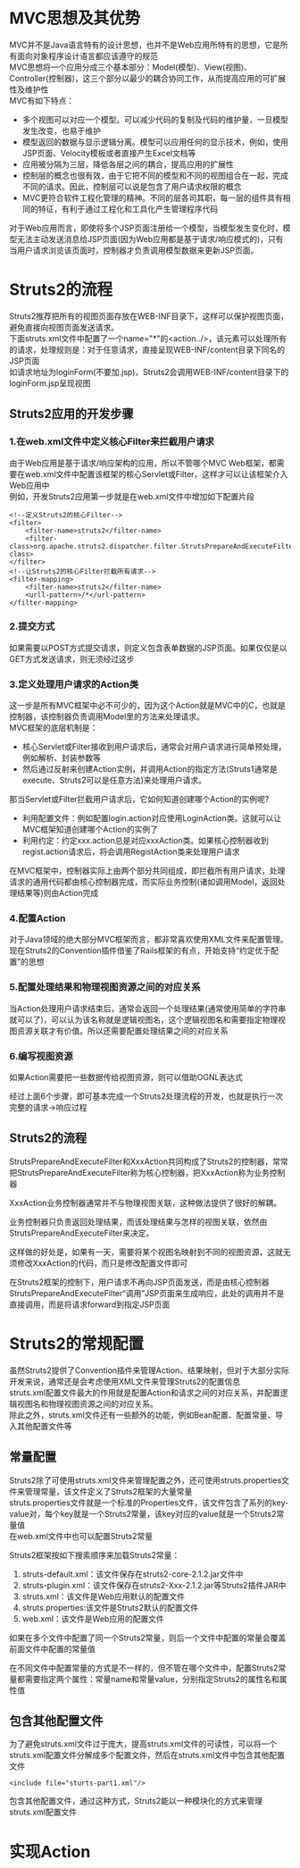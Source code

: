 # MVC思想及其优势
MVC并不是Java语言特有的设计思想，也并不是Web应用所特有的思想，它是所有面向对象程序设计语言都应该遵守的规范  
MVC思想将一个应用分成三个基本部分：Model(模型)、View(视图)、Controller(控制器)，这三个部分以最少的耦合协同工作，从而提高应用的可扩展性及维护性  
MVC有如下特点：
- 多个视图可以对应一个模型。可以减少代码的复制及代码的维护量，一旦模型发生改变，也易于维护  
- 模型返回的数据与显示逻辑分离。模型可以应用任何的显示技术，例如，使用JSP页面、Velocity模板或者直接产生Excel文档等  
- 应用被分隔为三层，降低各层之间的耦合，提高应用的扩展性  
- 控制层的概念也很有效，由于它把不同的模型和不同的视图组合在一起，完成不同的请求。因此，控制层可以说是包含了用户请求权限的概念  
- MVC更符合软件工程化管理的精神。不同的层各司其职，每一层的组件具有相同的特征，有利于通过工程化和工具化产生管理程序代码  
  
对于Web应用而言，即使将多个JSP页面注册给一个模型，当模型发生变化时，模型无法主动发送消息给JSP页面(因为Web应用都是基于请求/响应模式的)，只有当用户请求浏览该页面时，控制器才负责调用模型数据来更新JSP页面。  
  
  
# Struts2的流程
Struts2推荐把所有的视图页面存放在WEB-INF目录下，这样可以保护视图页面，避免直接向视图页面发送请求。  
下面struts.xml文件中配置了一个name="*"的<action../>，该元素可以处理所有的请求，处理规则是：对于任意请求，直接呈现WEB-INF/content目录下同名的JSP页面  
如请求地址为loginForm(不要加.jsp)，Struts2会调用WEB-INF/content目录下的loginForm.jsp呈现视图  
  
## Struts2应用的开发步骤
### 1.在web.xml文件中定义核心Filter来拦截用户请求
由于Web应用是基于请求/响应架构的应用，所以不管哪个MVC Web框架，都需要在web.xml文件中配置该框架的核心Servlet或Filter，这样才可以让该框架介入Web应用中  
例如，开发Struts2应用第一步就是在web.xml文件中增加如下配置片段  
```
<!--定义Struts2的核心Filter-->
<filter>
    <filter-name>struts2</filter-name>
    <filter-class>org.apache.struts2.dispatcher.filter.StrutsPrepareAndExecuteFilter</filter-class>
</filter>
<!--让Struts2的核心Filter拦截所有请求-->
<filter-mapping>
    <filter-name>struts2</filter-name>
    <urll-pattern>/*</url-pattern>
</filter-mapping>
```
### 2.提交方式
如果需要以POST方式提交请求，则定义包含表单数据的JSP页面。如果仅仅是以GET方式发送请求，则无须经过这步  
### 3.定义处理用户请求的Action类
这一步是所有MVC框架中必不可少的，因为这个Action就是MVC中的C，也就是控制器，该控制器负责调用Model里的方法来处理请求。  
MVC框架的底层机制是：
- 核心Servlet或Filter接收到用户请求后，通常会对用户请求进行简单预处理，例如解析、封装参数等  
- 然后通过反射来创建Action实例，并调用Action的指定方法(Struts1通常是execute、Struts2可以是任意方法)来处理用户请求。  
  
那当Servlet或Filter拦截用户请求后，它如何知道创建哪个Action的实例呢?
- 利用配置文件：例如配置login.action对应使用LoginAction类。这就可以让MVC框架知道创建哪个Action的实例了  
- 利用约定：约定xxx.action总是对应xxxAction类。如果核心控制器收到regist.action请求后，将会调用RegistAction类来处理用户请求  
  
在MVC框架中，控制器实际上由两个部分共同组成，即拦截所有用户请求，处理请求的通用代码都由核心控制器完成，而实际业务控制(诸如调用Model，返回处理结果等)则由Action完成   

### 4.配置Action
对于Java领域的绝大部分MVC框架而言，都非常喜欢使用XML文件来配置管理。现在Struts2的Convention插件借鉴了Rails框架的有点，开始支持“约定优于配置”的思想  
### 5.配置处理结果和物理视图资源之间的对应关系
当Action处理用户请求结束后，通常会返回一个处理结果(通常使用简单的字符串就可以了)，可以认为该名称就是逻辑视图名，这个逻辑视图名和需要指定物理视图资源关联才有价值。所以还需要配置处理结果之间的对应关系  
  
### 6.编写视图资源
如果Action需要把一些数据传给视图资源，则可以借助OGNL表达式  
  
经过上面6个步骤，即可基本完成一个Struts2处理流程的开发，也就是执行一次完整的请求->响应过程  
  
## Struts2的流程
StrutsPrepareAndExecuteFilter和XxxAction共同构成了Struts2的控制器，常常把StrutsPrepareAndExecuteFilter称为核心控制器，把XxxAction称为业务控制器    

XxxAction业务控制器通常并不与物理视图关联，这种做法提供了很好的解耦。   

业务控制器只负责返回处理结果，而该处理结果与怎样的视图关联，依然由StrutsPrepareAndExecuteFilter来决定。    

这样做的好处是，如果有一天，需要将某个视图名映射到不同的视图资源，这就无须修改XxxAction的代码，而只是修改配置文件即可    

在Struts2框架的控制下，用户请求不再向JSP页面发送，而是由核心控制器StrutsPrepareAndExecuteFilter“调用”JSP页面来生成响应，此处的调用并不是直接调用，而是将请求forward到指定JSP页面    
  
# Struts2的常规配置
虽然Struts2提供了Convention插件来管理Action、结果映射，但对于大部分实际开发来说，通常还是会考虑使用XML文件来管理Struts2的配置信息  
struts.xml配置文件最大的作用就是配置Action和请求之间的对应关系，并配置逻辑视图名和物理视图资源之间的对应关系。  
除此之外，struts.xml文件还有一些额外的功能，例如Bean配置、配置常量、导入其他配置文件等  
  
## 常量配置
Struts2除了可使用struts.xml文件来管理配置之外，还可使用struts.properties文件来管理常量，该文件定义了Struts2框架的大量常量  
struts.properties文件就是一个标准的Properties文件，该文件包含了系列的key-value对，每个key就是一个Struts2常量，该key对应的value就是一个Struts2常量值  
在web.xml文件中也可以配置Struts2常量  
  
Struts2框架按如下搜索顺序来加载Struts2常量：
1. struts-default.xml：该文件保存在struts2-core-2.1.2.jar文件中  
2. struts-plugin.xml：该文件保存在struts2-Xxx-2.1.2.jar等Struts2插件JAR中  
3. struts.xml：该文件是Web应用默认的配置文件  
4. struts.properties:该文件是Struts2默认的配置文件  
5. web.xml：该文件是Web应用的配置文件  
  
如果在多个文件中配置了同一个Struts2常量，则后一个文件中配置的常量会覆盖前面文件中配置的常量值  
  
在不同文件中配置常量的方式是不一样的，但不管在哪个文件中，配置Struts2常量都需要指定两个属性：常量name和常量value，分别指定Struts2的属性名和属性值  
  
  
## 包含其他配置文件
为了避免struts.xml文件过于庞大，提高struts.xml文件的可读性，可以将一个struts.xml配置文件分解成多个配置文件，然后在struts.xml文件中包含其他配置文件  
```
<include file="sturts-part1.xml"/>
```
<include>包含其他配置文件，通过这种方式，Struts2能以一种模块化的方式来管理struts.xml配置文件  
  
     
  
# 实现Action
